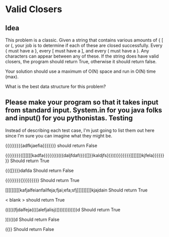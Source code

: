 Valid Closers
=======
Idea
----
This problem is a classic. Given a string that contains various amounts of { [ or (, your job is to determine if each of these are closed successfully. Every { must have a }, every [ must have a ], and every ( must have a ). Any characters can appear between any of these. If the string does have valid closers, the program should return True, otherwise it should return false.

Your solution should use a maximum of O(N) space and run in O(N) time (max).

What is the best data structure for this problem?

Please make your program so that it takes input from standard input. System.in for you java folks and input() for you pythonistas.
Testing
------
Instead of describing each test case, I'm just going to list them out here since I'm sure you can imagine what they might be.

{{{{{{{{{adfkjaefia}}}}}}} should return False

{{{{{{{{{[[[[[[kadfa{{{{{{{((({daljfdaf({{{[]}}kaldjfs})})))}}}}}}}]]]]]]}kjfela}}}}}}}} Should return True

{{{[}}}}dafda Should return False

{{{{{{{{{}}}}}}}}} Should return True

[[[[[[[[[kafjalfeianfailfeja;fjai;efa;sfj]]]]]]]]]kjajdain Should return True

< blank > should return True

((((((fjdalfeja((((alefjalisj(())))))))))))d Should return True

)))(((d Should return False

({)} Should return False
